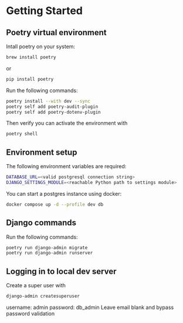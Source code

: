 # Getting Started

## Poetry virtual environment
Intall poetry on your system:
```bash
brew install poetry
```
or
```bash
pip install poetry
```

Run the following commands:
```bash
poetry install --with dev --sync
poetry self add poetry-audit-plugin
poetry self add poetry-dotenv-plugin
```

Then verify you can activate the environment with 
```bash
poetry shell
```

## Environment setup
The following environment variables are required:
```bash
DATABASE_URL=<valid postgresql connection string>
DJANGO_SETTINGS_MODULE=<reachable Python path to settings module>
```

You can start a postgres instance using docker:
```bash
docker compose up -d --profile dev db
```

## Django commands
Run the following commands:
```bash
poetry run django-admin migrate
poetry run django-admin runserver
```

## Logging in to local dev server
Create a super user with 
```bash
django-admin createsuperuser
```

username: admin
password: db_admin
Leave email blank and bypass password validation